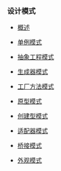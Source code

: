 ### 设计模式

* <a href="http://slogeor.com/2016/03/26/design-pattern-overview.html" target="_blank">概述</a>

* <a href="http://slogeor.com/2016/05/02/design-pattern-singleton.html" target="_blank">单例模式</a>

* <a href="http://slogeor.com/2016/05/08/abstract-factory.html" target="_blank">抽象工程模式</a>

* <a href="http://slogeor.com/2016/05/12/builder.html" target="_blank">生成器模式</a>

* <a href="http://slogeor.com/2016/05/18/factory-method.html" target="_blank">工厂方法模式</a>

* <a href="http://slogeor.com/2016/05/23/prototype-method.html" target="_blank">原型模式</a>

* <a href="http://slogeor.com/2016/06/18/create-pattern.html" target="_blank">创建型模式</a>

* <a href="http://slogeor.com/2016/07/10/adapter.html" target="_blank">适配器模式</a>

* <a href="http://slogeor.com/2016/07/10/bridge.html" target="_blank">桥接模式</a>

* <a href="http://slogeor.com/2016/07/31/facade.html" target="_blank">外观模式</a>
